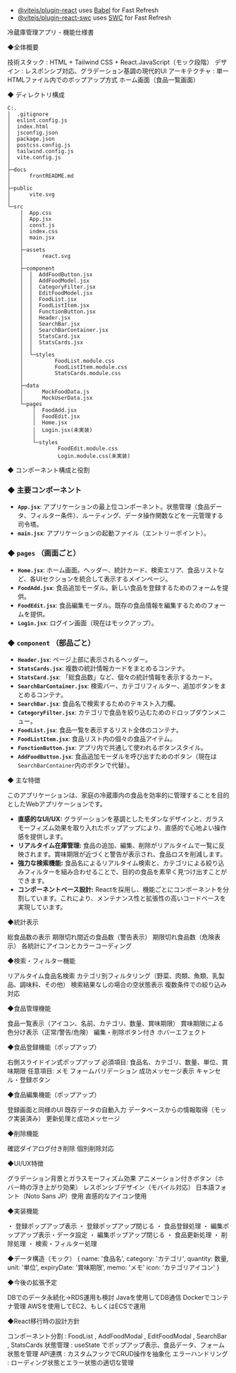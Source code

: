 - [@vitejs/plugin-react](https://github.com/vitejs/vite-plugin-react/blob/main/packages/plugin-react/README.md) uses [Babel](https://babeljs.io/) for Fast Refresh
- [@vitejs/plugin-react-swc](https://github.com/vitejs/vite-plugin-react-swc) uses [SWC](https://swc.rs/) for Fast Refresh


冷蔵庫管理アプリ - 機能仕様書

◆全体概要

技術スタック
: HTML + Tailwind CSS + React.JavaScript（モック段階）
デザイン
: レスポンシブ対応、グラデーション基調の現代的UI
アーキテクチャ
: 単一HTMLファイル内でのポップアップ方式
ホーム画面（食品一覧画面）

◆ ディレクトリ構成
```
C:.
│  .gitignore
│  eslint.config.js
│  index.html
│  jsconfig.json
│  package.json
│  postcss.config.js
│  tailwind.config.js
│  vite.config.js
│
├─docs
│      frontREADME.md
│
├─public
│      vite.svg
│
└─src
    │  App.css
    │  App.jsx
    │  const.js
    │  index.css
    │  main.jsx
    │
    ├─assets
    │      react.svg
    │
    ├─component
    │  │  AddFoodButton.jsx
    │  │  AddFoodModel.jsx
    │  │  CategoryFilter.jsx
    │  │  EditFoodModel.jsx
    │  │  FoodList.jsx
    │  │  FoodListItem.jsx
    │  │  FunctionButton.jsx
    │  │  Header.jsx
    │  │  SearchBar.jsx
    │  │  SearchBarContainer.jsx
    │  │  StatsCard.jsx
    │  │  StatsCards.jsx
    │  │
    │  └─styles
    │          FoodList.module.css
    │          FoodListItem.module.css
    │          StatsCards.module.css
    │
    ├─data
    │      MockFoodData.js
    │      MockUserData.jsx
    └─pages
        │  FoodAdd.jsx
        │  FoodEdit.jsx
        │  Home.jsx
        │  Login.jsx(未実装)
        │
        └─styles
                FoodEdit.module.css
                Login.module.css(未実装)
```

◆ コンポーネント構成と役割

### ◆ 主要コンポーネント
- **`App.jsx`**: アプリケーションの最上位コンポーネント。状態管理（食品データ、フィルター条件）、ルーティング、データ操作関数などを一元管理する司令塔。
- **`main.jsx`**: アプリケーションの起動ファイル（エントリーポイント）。

### ◆ `pages` （画面ごと）
- **`Home.jsx`**: ホーム画面。ヘッダー、統計カード、検索エリア、食品リストなど、各UIセクションを統合して表示するメインページ。
- **`FoodAdd.jsx`**: 食品追加モーダル。新しい食品を登録するためのフォームを提供。
- **`FoodEdit.jsx`**: 食品編集モーダル。既存の食品情報を編集するためのフォームを提供。
- **`Login.jsx`**: ログイン画面（現在はモックアップ）。

### ◆ `component` （部品ごと）
- **`Header.jsx`**: ページ上部に表示されるヘッダー。
- **`StatsCards.jsx`**: 複数の統計情報カードをまとめるコンテナ。
- **`StatsCard.jsx`**: 「総食品数」など、個々の統計情報を表示するカード。
- **`SearchBarContainer.jsx`**: 検索バー、カテゴリフィルター、追加ボタンをまとめるコンテナ。
- **`SearchBar.jsx`**: 食品名で検索するためのテキスト入力欄。
- **`CategoryFilter.jsx`**: カテゴリで食品を絞り込むためのドロップダウンメニュー。
- **`FoodList.jsx`**: 食品一覧を表示するリスト全体のコンテナ。
- **`FoodListItem.jsx`**: 食品リスト内の個々の食品アイテム。
- **`FunctionButton.jsx`**: アプリ内で共通して使われるボタンスタイル。
- **`AddFoodButton.jsx`**: 食品追加モーダルを呼び出すためのボタン（現在は`SearchBarContainer`内のボタンで代替）。

◆ 主な特徴

このアプリケーションは、家庭の冷蔵庫内の食品を効率的に管理することを目的としたWebアプリケーションです。

- **直感的なUI/UX:** グラデーションを基調としたモダンなデザインと、ガラスモーフィズム効果を取り入れたポップアップにより、直感的で心地よい操作感を提供します。
- **リアルタイム在庫管理:** 食品の追加、編集、削除がリアルタイムで一覧に反映されます。賞味期限が近づくと警告が表示され、食品ロスを削減します。
- **強力な検索機能:** 食品名によるリアルタイム検索と、カテゴリによる絞り込みフィルターを組み合わせることで、目的の食品を素早く見つけ出すことができます。
- **コンポーネントベース設計:** Reactを採用し、機能ごとにコンポーネントを分割しています。これにより、メンテナンス性と拡張性の高いコードベースを実現しています。

◆統計表示

総食品数の表示
期限切れ間近の食品数（警告表示）
期限切れ食品数（危険表示）
各統計にアイコンとカラーコーディング

◆検索・フィルター機能

リアルタイム食品名検索
カテゴリ別フィルタリング（野菜、肉類、魚類、乳製品、調味料、その他）
検索結果なしの場合の空状態表示
複数条件での絞り込み対応

◆食品管理機能

食品一覧表示（アイコン、名前、カテゴリ、数量、賞味期限）
賞味期限による色分け表示（正常/警告/危険）
編集・削除ボタン付き
ホバーエフェクト

◆食品登録機能（ポップアップ）

右側スライドイン式ポップアップ
必須項目: 食品名、カテゴリ、数量、単位、賞味期限
任意項目: メモ
フォームバリデーション
成功メッセージ表示
キャンセル・登録ボタン

◆食品編集機能（ポップアップ）

登録画面と同様のUI
既存データの自動入力
データベースからの情報取得（モック実装済み）
更新処理と成功メッセージ

◆削除機能

確認ダイアログ付き削除
個別削除対応

◆UI/UX特徴

グラデーション背景とガラスモーフィズム効果
アニメーション付きボタン（ホバー時の浮き上がり効果）
レスポンシブデザイン（モバイル対応）
日本語フォント（Noto Sans JP）使用
直感的なアイコン使用

◆実装機能

・ 登録ポップアップ表示
・ 登録ポップアップ閉じる
・ 食品登録処理
・ 編集ポップアップ表示・データ設定
・ 編集ポップアップ閉じる
・ 食品更新処理
・ 削除処理
・ 検索・フィルター処理

◆データ構造（モック）
{
  name: '食品名',
  category: 'カテゴリ',
  quantity: 数量,
  unit: '単位',
  expiryDate: '賞味期限',
  memo: 'メモ'
  icon: 'カテゴリアイコン'
}

◆今後の拡張予定

DBでのデータ永続化→RDS運用も検討
Javaを使用してDB通信
Dockerでコンテナ管理
AWSを使用してEC2、もしくはECSで運用

◆React移行時の設計方針

コンポーネント分割
: 
FoodList
, 
AddFoodModal
, 
EditFoodModal
, 
SearchBar
, 
StatsCards
状態管理
: 
useState
でポップアップ表示、食品データ、フォーム状態を管理
API連携
: カスタムフックでCRUD操作を抽象化
エラーハンドリング
: ローディング状態とエラー状態の適切な管理